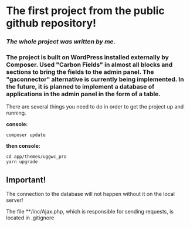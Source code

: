 # The first project from the public github repository!

### _The whole project was written by me._

### The project is built on WordPress installed externally by Composer. Used "Carbon Fields" in almost all blocks and sections to bring the fields to the admin panel. The "gaconnector" alternative is currently being implemented. In the future, it is planned to implement a database of applications in the admin panel in the form of a table.

There are several things you need to do in order to get the project up and running. 

**console:**

	composer update

**then console:**

	cd app/themes/uggwc_pro
	yarn upgrade

## Important!

The connection to the database will not happen without it on the local server!

The file **/inc/Ajax.php, which is responsible for sending requests, is located in .gitignore